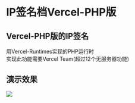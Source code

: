 # IP签名档Vercel-PHP版
<h2>Vercel-PHP版的IP签名</h2>
用Vercel-Runtimes实现的PHP运行时<br />
实现此功能需要Vercel Team(超过12个无服务器功能)
<h2>演示效果</h2>
<img src="https://i.huahuo-cn.tk/IP-AG.png"/>
